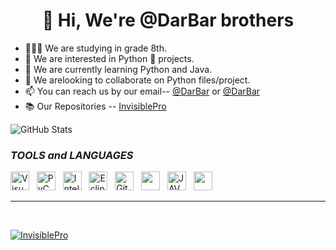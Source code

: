 <h1 align="center"> 👋 Hi, We're @DarBar brothers</h1>

- 👨🏻‍🎓 We are studying in grade 8th.   &nbsp; &nbsp;
- 👀 We are interested in Python 🐍 projects.  &nbsp; &nbsp;
- 🌱 We are currently learning Python and Java.  &nbsp; &nbsp;
- 💞️ We arelooking to collaborate on Python files/project.  &nbsp; &nbsp; 
- 📫 You can reach us by our email-- [@DarBar](mailto:dhyeyrathodsir@gmail.com) or [@DarBar](mailto:rathod.bhavy77@gmail.com)
- 📚 Our Repositories -- [InvisiblePro](https://github.com/InvisiblePro?tab=repositories)

<img alt="GitHub Stats" src="https://github-readme-stats.vercel.app/api?username=InvisiblePro&show_icons=true&theme=radical&title_color=00ffff&text_color=fff"/>


### ***TOOLS*** *and* ***LANGUAGES*** 
[<img alt="Visual Studio Code" src="https://cdn.icon-icons.com/icons2/2107/PNG/512/file_type_vscode_icon_130084.png" width="30px" />](https://code.visualstudio.com/) &nbsp; 
[<img src="https://upload.wikimedia.org/wikipedia/commons/thumb/1/1d/PyCharm_Icon.svg/1024px-PyCharm_Icon.svg.png" alt="PyCharm" width="30px">](https://www.jetbrains.com/pycharm/) &nbsp;  [<img src="https://upload.wikimedia.org/wikipedia/commons/thumb/9/9c/IntelliJ_IDEA_Icon.svg/1200px-IntelliJ_IDEA_Icon.svg.png" width="30px" alt="Intellij">](https://www.jetbrains.com/idea) &nbsp;
[<img src="https://user-images.githubusercontent.com/11943860/46922529-b28cdc80-cfe0-11e8-9aec-0091161d3599.png" alt="Eclipse" width="30px">](https://www.eclipse.org/) &nbsp;
[<img alt="GitHub" src="https://cdn-icons-png.flaticon.com/512/25/25231.png" width="30px" />](https://www.github.com/) &nbsp; 
[<img src="https://cdn.iconscout.com/icon/free/png-256/python-3521655-2945099.png" width="30px" />](https://www.python.org/) &nbsp;  [<img src="https://cdn-icons-png.flaticon.com/512/226/226777.png" alt="JAVA" width="30px">](https://www.java.com/en/)   &nbsp; [<img src="https://upload.wikimedia.org/wikipedia/commons/thumb/3/38/Jupyter_logo.svg/1200px-Jupyter_logo.svg.png" width="30px"/>](https://jupyter.org/) &nbsp;

<hr>
<br>

[<img src="https://img.shields.io/badge/GitHub-InvisiblePro-blue?logo=github&style=for-the-badge" align="center" alt="InvisiblePro">](https://github.com/InvisiblePro)
